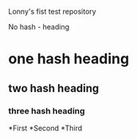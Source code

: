 Lonny's fist test repository


No hash - heading
# one hash heading
## two hash heading
### three hash heading

*First
*Second
*Third



